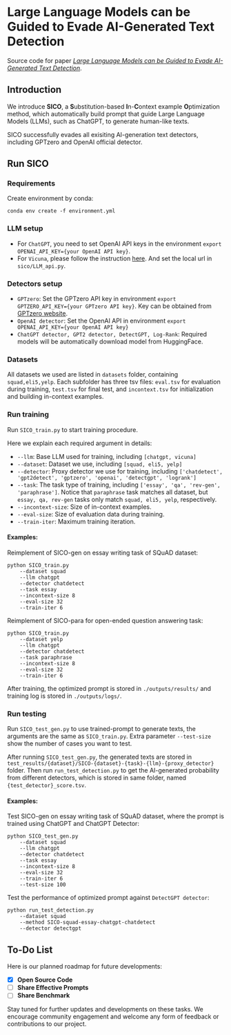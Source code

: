 # Large Language Models can be Guided to Evade AI-Generated Text Detection

Source code for paper [*Large Language Models can be Guided to Evade AI-Generated Text Detection*](https://arxiv.org/abs/2305.10847).

## Introduction

We introduce **SICO**, a **S**ubstitution-based **I**n-**C**ontext example **O**ptimization method, 
which automatically build prompt that guide Large Language Models (LLMs), such as ChatGPT, to generate human-like texts. 

SICO successfully evades all exisiting AI-generation text detectors, including GPTzero and OpenAI official detector.


## Run SICO


### Requirements
Create environment by conda:

``
conda env create -f environment.yml
``

### LLM setup

- For `ChatGPT`, you need to set OpenAI API keys in the environment `export OPENAI_API_KEY={your OpenAI API key}`.
- For `Vicuna`, please follow the instruction [here](https://github.com/lm-sys/FastChat). And set the local url in `sico/LLM_api.py`.

### Detectors setup

- `GPTzero`: Set the GPTzero API key  in environment `export GPTZERO_API_KEY={your GPTzero API key}`. Key can be obtained from [GPTzero website](https://gptzero.me/).
- `OpenAI detector`: Set the OpenAI API in environment `export OPENAI_API_KEY={your OpenAI API key}`
- `ChatGPT detector, GPT2 detector, DetectGPT, Log-Rank`: Required models will be automatically download model from HuggingFace.

### Datasets
All datasets we used are listed in `datasets` folder, containing `squad,eli5,yelp`.
Each subfolder has three tsv files: `eval.tsv` for evaluation during training, `test.tsv` for final test, and `incontext.tsv` for initialization and building in-context examples.

### Run training

Run `SICO_train.py` to start training procedure.

Here we explain each required argument in details:

- `--llm`: Base LLM used for training, including `[chatgpt, vicuna]`
- `--dataset`: Dataset we use, including `[squad, eli5, yelp]`
- `--detector`: Proxy detector we use for training, including `['chatdetect', 'gpt2detect', 'gptzero', 'openai', 'detectgpt', 'logrank']`
- `--task`: The task type of training, including `['essay', 'qa', 'rev-gen', 'paraphrase']`. Notice that `paraphrase` task matches all dataset, but `essay, qa, rev-gen` tasks only match `squad, eli5, yelp`, respectively.
- `--incontext-size`: Size of in-context examples.
- `--eval-size`: Size of evaluation data during training.
- `--train-iter`:  Maximum training iteration.

#### Examples:

Reimplement of SICO-gen on essay writing task of SQuAD dataset:

```
python SICO_train.py 
    --dataset squad 
    --llm chatgpt 
    --detector chatdetect 
    --task essay
    --incontext-size 8
    --eval-size 32
    --train-iter 6
```

Reimplement of SICO-para for open-ended question answering task:
```
python SICO_train.py 
    --dataset yelp 
    --llm chatgpt 
    --detector chatdetect 
    --task paraphrase
    --incontext-size 8
    --eval-size 32
    --train-iter 6
```

After training, the optimized prompt is stored in `./outputs/results/` and training log is stored in `./outputs/logs/`.

### Run testing

Run `SICO_test_gen.py` to use trained-prompt to generate texts, the arguments are the same as `SICO_train.py`.
Extra parameter `--test-size` show the number of cases you want to test.

After running `SICO_test_gen.py`, the generated texts are stored in `test_results/{dataset}/SICO-{dataset}-{task}-{llm}-{proxy_detector}` folder. 
Then run `run_test_detection.py` to get the AI-generated probability from different detectors, which is stored in same folder, named `{test_detector}_score.tsv`.

#### Examples:

Test SICO-gen on essay writing task of SQuAD dataset, where the prompt is trained using ChatGPT and ChatGPT Detector:
```
python SICO_test_gen.py 
    --dataset squad 
    --llm chatgpt 
    --detector chatdetect 
    --task essay
    --incontext-size 8
    --eval-size 32
    --train-iter 6
    --test-size 100
```

Test the performance of optimized prompt against `DetectGPT detector`:

```
python run_test_detection.py 
    --dataset squad
    --method SICO-squad-essay-chatgpt-chatdetect 
    --detector detectgpt
```

## To-Do List
Here is our planned roadmap for future developments:
- [x] **Open Source Code**
- [ ] **Share Effective Prompts**
- [ ] **Share Benchmark**

Stay tuned for further updates and developments on these tasks. We encourage community engagement and welcome any form of feedback or contributions to our project.